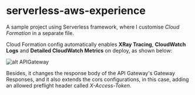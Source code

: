# serverless-aws-experience

A sample project using Serverless framework, where I customise *Cloud Formation* in a separate file.

Cloud Formation config automatically enables **XRay Tracing**, **CloudWatch Logs** and **Detailed CloudWatch Metrics** on deploy, as shown below:

![alt APIGateway](https://s3.amazonaws.com/private-mendes/api-gateway-tracing.png)

Besides, it changes the response body of the API Gateway's Gateway Responses, and it also extends the cors configurations, in this case, adding an allowed preflight header called *X-Access-Token*.
